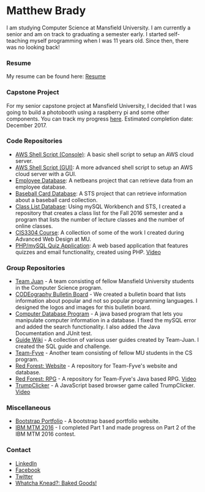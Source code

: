 # Matthew Brady

I am studying Computer Science at Mansfield University. I am currently a senior and am on track to graduating a semester early. I started self-teaching myself programming when I was 11 years old. Since then, there was no looking back!

### Resume

My resume can be found here: [Resume](https://github.com/mtb29/portfolio/blob/master/Matthew%20Brady%20Resume.pdf)

### Capstone Project

For my senior capstone project at Mansfield University, I decided that I was going to build a photobooth using a raspberry pi and some other components. You can track my progress [here](https://github.com/mtb29/pibooth). Estimated completion date: December 2017.

### Code Repositories

* [AWS Shell Script (Console)](https://github.com/mtb29/awsshellscripts): A basic shell script to setup an AWS cloud server.
* [AWS Shell Script (GUI)](https://github.com/mtb29/awsshellscripts2): A more advanced shell script to setup an AWS cloud server with a GUI.
* [Employee Database](https://github.com/mtb29/s2emp): A netbeans project that can retrieve data from an employee database.
* [Baseball Card Database](https://github.com/mtb29/baseballcards): A STS project that can retrieve information about a baseball card collection.
* [Class List Database](https://github.com/mtb29/mysql_workbench): Using mySQL Workbench and STS, I created a repository that creates a class list for the Fall 2016 semester and a program that lists the number of lecture classes and the number of online classes.
* [CIS3304 Course](https://github.com/mtb29/cis3304): A collection of some of the work I created during Advanced Web Design at MU.
* [PHP/mySQL Quiz Application](https://github.com/mtb29/cis3304/tree/master/src/main/webapp/finalproject): A web based application that features quizzes and email functionality, created using PHP. [Video](https://www.youtube.com/watch?v=axjz5JwFjPE)

### Group Repositories

* [Team Juan](https://team-juan.github.io/team-portfolio/) - A team consisting of fellow Mansfield University students in the Computer Science program.
* [CODEography Bulletin Board](https://raw.githubusercontent.com/Team-Juan/Bulletin-Board/master/bulletinboard.jpg) - We created a bulletin board that lists information about popular and not so popular programming languages. I designed the logos and images for this bulletin board.
* [Computer Database Program](https://github.com/Team-Juan/group_project) - A java based program that lets you manipulate computer information in a database. I fixed the mySQL error and added the search functionality. I also added the Java Documentation and JUnit test.
* [Guide Wiki](https://github.com/Team-Juan/user-guides/wiki) - A collection of various user guides created by Team-Juan. I created the SQL guide and challenge.
* [Team-Fyve](https://github.com/Team-Fyve) - Another team consisting of fellow MU students in the CS program.
* [Red Forest: Website](https://github.com/Team-Fyve/WebDB) - A repository for Team-Fyve's website and database.
* [Red Forest: RPG](https://github.com/Team-Fyve/TeamFyve-RPG) - A repository for Team-Fyve's Java based RPG. [Video](https://www.youtube.com/watch?v=0CsaGxeKoTY)
* [TrumpClicker](https://github.com/mtb29/trumpclicker) - A JavaScript based browser game called TrumpClicker. [Video](https://www.youtube.com/watch?v=ydXovGqCk7g)

### Miscellaneous

* [Bootstrap Portfolio](https://mtb29.github.io/portfolio2/) - A bootstrap based portfolio website.
* [IBM MTM 2016](https://raw.githubusercontent.com/mtb29/portfolio/master/ibm.PNG.png) - I completed Part 1 and made progress on Part 2 of the IBM MTM 2016 contest.

### Contact

* [LinkedIn](https://www.linkedin.com/in/matthew-brady-149aa6a8/)
* [Facebook](https://www.facebook.com/matthew.brady.1426)
* [Twitter](https://twitter.com/mtb_brady)
* [Whatcha Knead?: Baked Goods!](https://www.facebook.com/whatchaknead/)
